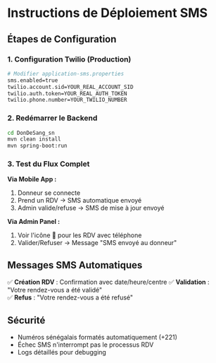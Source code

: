 # Instructions de Déploiement SMS

## Étapes de Configuration

### 1. Configuration Twilio (Production)
```bash
# Modifier application-sms.properties
sms.enabled=true
twilio.account.sid=YOUR_REAL_ACCOUNT_SID
twilio.auth.token=YOUR_REAL_AUTH_TOKEN  
twilio.phone.number=YOUR_TWILIO_NUMBER
```

### 2. Redémarrer le Backend
```bash
cd DonDeSang_sn
mvn clean install
mvn spring-boot:run
```

### 3. Test du Flux Complet

**Via Mobile App :**
1. Donneur se connecte
2. Prend un RDV → SMS automatique envoyé
3. Admin valide/refuse → SMS de mise à jour envoyé

**Via Admin Panel :**
1. Voir l'icône 📧 pour les RDV avec téléphone
2. Valider/Refuser → Message "SMS envoyé au donneur"

## Messages SMS Automatiques

✅ **Création RDV** : Confirmation avec date/heure/centre
✅ **Validation** : "Votre rendez-vous a été validé"  
✅ **Refus** : "Votre rendez-vous a été refusé"

## Sécurité
- Numéros sénégalais formatés automatiquement (+221)
- Échec SMS n'interrompt pas le processus RDV
- Logs détaillés pour debugging
